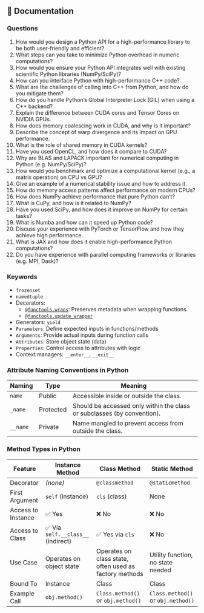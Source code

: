 ## 📘 Documentation

### Questions

1. How would you design a Python API for a high-performance library to be both user-friendly and efficient?
2. What steps can you take to minimize Python overhead in numeric computations?
3. How would you ensure your Python API integrates well with existing scientific Python libraries (NumPy/SciPy)?
4. How can you interface Python with high-performance C++ code?
5. What are the challenges of calling into C++ from Python, and how do you mitigate them?
6. How do you handle Python’s Global Interpreter Lock (GIL) when using a C++ backend?
7. Explain the difference between CUDA cores and Tensor Cores on NVIDIA GPUs.
8. How does memory coalescing work in CUDA, and why is it important?
9. Describe the concept of warp divergence and its impact on GPU performance.
10. What is the role of shared memory in CUDA kernels?
11. Have you used OpenCL, and how does it compare to CUDA?
12. Why are BLAS and LAPACK important for numerical computing in Python (e.g. NumPy/SciPy)?
13. How would you benchmark and optimize a computational kernel (e.g., a matrix operation) on CPU vs GPU?
14. Give an example of a numerical stability issue and how to address it.
15. How do memory access patterns affect performance on modern CPUs?
16. How does NumPy achieve performance that pure Python can’t?
17. What is CuPy, and how is it related to NumPy?
18. Have you used SciPy, and how does it improve on NumPy for certain tasks?
19. What is Numba and how can it speed up Python code?
20. Discuss your experience with PyTorch or TensorFlow and how they achieve high performance.
21. What is JAX and how does it enable high-performance Python computations?
22. Do you have experience with parallel computing frameworks or libraries (e.g. MPI, Dask)?

### Keywords

- `frozenset`
- `namedtuple`
- Decorators:
  - [`@functools.wraps`](https://docs.python.org/3/library/functools.html#functools.wraps): Preserves metadata when wrapping functions.
  - [`@functools.update_wrapper`](https://docs.python.org/3/library/functools.html#functools.update_wrapper)
- Generators: `yield`
- `Parameters`: Define expected inputs in functions/methods
- `Arguments`: Provide actual inputs during function calls
- `Attributes`: Store object state (data)
- `Properties`: Control access to attributes with logic
- Context managers: `__enter__`, `__exit__`

### Attribute Naming Conventions in Python

| Naming   | Type      | Meaning                                                                 |
| -------- | --------- | ----------------------------------------------------------------------- |
| `name`   | Public    | Accessible inside or outside the class.                                 |
| `_name`  | Protected | Should be accessed only within the class or subclasses (by convention). |
| `__name` | Private   | Name mangled to prevent access from outside the class.                  |

### Method Types in Python

| Feature            | Instance Method                    | Class Method                                           | Static Method                      |
| ------------------ | ---------------------------------- | ------------------------------------------------------ | ---------------------------------- |
| Decorator          | _(none)_                           | `@classmethod`                                         | `@staticmethod`                    |
| First Argument     | `self` (instance)                  | `cls` (class)                                          | None                               |
| Access to Instance | ✅ Yes                             | ❌ No                                                  | ❌ No                              |
| Access to Class    | ✅ Via `self.__class__` (indirect) | ✅ Yes via `cls`                                       | ❌ No                              |
| Use Case           | Operates on object state           | Operates on class state, often used as factory methods | Utility function, no state needed  |
| Bound To           | Instance                           | Class                                                  | Class                              |
| Example Call       | `obj.method()`                     | `Class.method()` or `obj.method()`                     | `Class.method()` or `obj.method()` |
